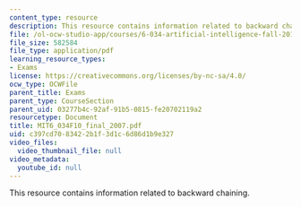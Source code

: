 ```yaml
---
content_type: resource
description: This resource contains information related to backward chaining.
file: /ol-ocw-studio-app/courses/6-034-artificial-intelligence-fall-2010/c397cd7083422b1f3d1c6d86d1b9e327_MIT6_034F10_final_2007.pdf
file_size: 582584
file_type: application/pdf
learning_resource_types:
- Exams
license: https://creativecommons.org/licenses/by-nc-sa/4.0/
ocw_type: OCWFile
parent_title: Exams
parent_type: CourseSection
parent_uid: 03277b4c-92af-91b5-0815-fe20702119a2
resourcetype: Document
title: MIT6_034F10_final_2007.pdf
uid: c397cd70-8342-2b1f-3d1c-6d86d1b9e327
video_files:
  video_thumbnail_file: null
video_metadata:
  youtube_id: null
---
```

This resource contains information related to backward chaining.
